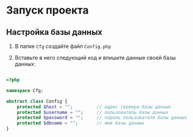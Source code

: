 # Запуск проекта

## Настройка базы данных

1. В папке `Cfg` создайте файл `Config.php`

2. Вставьте в него следующий код и впишите данные своей базы данных:

```php

<?php 

namespace Cfg;

abstract class Config {
    protected $host = "";         // адрес сервера базы данных
    protected $username = "";     // пользователь базы данных
    protected $password = "";     // пароль пользователя базы данных
    protected $dbname = "";       // имя базы данных
}
